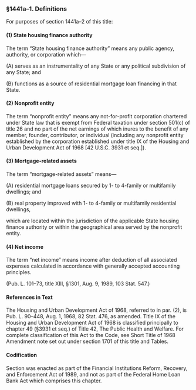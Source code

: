 ### §1441a–1. Definitions ###

For purposes of section 1441a–2 of this title:

#### (1) State housing finance authority ####

The term “State housing finance authority” means any public agency, authority, or corporation which—

(A) serves as an instrumentality of any State or any political subdivision of any State; and

(B) functions as a source of residential mortgage loan financing in that State.

#### (2) Nonprofit entity ####

The term “nonprofit entity” means any not-for-profit corporation chartered under State law that is exempt from Federal taxation under section 501(c) of title 26 and no part of the net earnings of which inures to the benefit of any member, founder, contributor, or individual (including any nonprofit entity established by the corporation established under title IX of the Housing and Urban Development Act of 1968 [42 U.S.C. 3931 et seq.]).

#### (3) Mortgage-related assets ####

The term “mortgage-related assets” means—

(A) residential mortgage loans secured by 1- to 4-family or multifamily dwellings; and

(B) real property improved with 1- to 4-family or multifamily residential dwellings,

which are located within the jurisdiction of the applicable State housing finance authority or within the geographical area served by the nonprofit entity.

#### (4) Net income ####

The term “net income” means income after deduction of all associated expenses calculated in accordance with generally accepted accounting principles.

(Pub. L. 101–73, title XIII, §1301, Aug. 9, 1989, 103 Stat. 547.)

#### References in Text ####

The Housing and Urban Development Act of 1968, referred to in par. (2), is Pub. L. 90–448, Aug. 1, 1968, 82 Stat. 476, as amended. Title IX of the Housing and Urban Development Act of 1968 is classified principally to chapter 49 (§3931 et seq.) of Title 42, The Public Health and Welfare. For complete classification of this Act to the Code, see Short Title of 1968 Amendment note set out under section 1701 of this title and Tables.

#### Codification ####

Section was enacted as part of the Financial Institutions Reform, Recovery, and Enforcement Act of 1989, and not as part of the Federal Home Loan Bank Act which comprises this chapter.